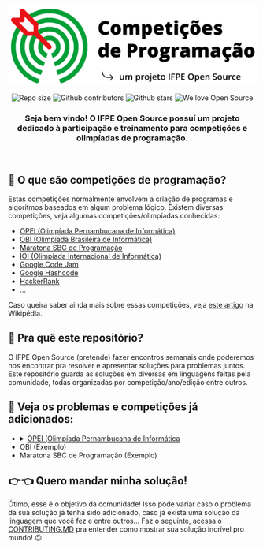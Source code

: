 <p align="center">
  <a href="https://ifos.vercel.app" target="_blank">
    <img alt="Competições de Programação" width="550px" src="docs/imagens/ifos/logo_competicoes_ifos.png"/> 
  </a>
</p>

<p align="center">
  <img alt="Repo size" src="https://img.shields.io/github/last-commit/ifpe-open-source/competicoes-de-programacao">
  <img alt="Github contributors" src="https://img.shields.io/github/contributors/ifpe-open-source/competicoes-de-programacao.svg">
  <img alt="Github stars" src="https://img.shields.io/github/stars/ifpe-open-source/competicoes-de-programacao.svg?style=social&label=Star&maxAge=2592000">
  <img alt="We love Open Source" src="https://badges.frapsoft.com/os/v1/open-source.svg?v=103">
</p>

<h3 align="center">Seja bem vindo! O IFPE Open Source possuí um projeto dedicado à participação e treinamento para competições e olimpíadas de programação.</h3>  

<br/>

## 🤷‍ O que são competições de programação?
Estas competições normalmente envolvem a criação de programas e algoritmos baseados em algum problema lógico. Existem diversas competições, veja algumas competições/olimpíadas conhecidas:
- [OPEI (Olimpíada Pernambucana de Informática)](https://opei.cin.ufpe.br)
- [OBI (Olimpíada Brasileira de Informática)](https://olimpiada.ic.unicamp.br/)
- [Maratona SBC de Programação](http://maratona.sbc.org.br/index.html)
- [IOI (Olimpíada Internacional de Informática)](https://ioinformatics.org)
- [Google Code Jam](https://codingcompetitions.withgoogle.com/codejam/)
- [Google Hashcode](https://hashcode.withgoogle.com/)
- [HackerRank](https://www.hackerrank.com/)
- ...

Caso queira saber ainda mais sobre essas competições, veja [este artigo](https://en.wikipedia.org/wiki/Competitive_programming) na Wikipédia.

## 🎯 Pra quê este repositório?
O IFPE Open Source (pretende) fazer encontros semanais onde poderemos nos encontrar pra resolver e apresentar soluções para problemas juntos. Este repositório guarda as soluções em diversas em linguagens feitas pela comunidade, todas organizadas por competição/ano/edição entre outros.

## 📖 Veja os problemas e competições já adicionados:
<ul>
<li>
<details>
<summary><a href="/opei">OPEI (Olimpíada Pernambucana de Informática</a></summary>
<ul>
  <li>
    <details>
      <summary><a href="/opei/2019">2019</a></summary>
      <ul>
        <li><a href="/opei/2019/cifra-de-cesar">Cifra de Cesar</a></li>
        <li><a href="/opei/2019/colheita-de-milho">Colheita de Milho</a></li>
        <li><a href="/opei/2019/hotel-maluco">Hotel Maluco</a></li>
        <li><a href="/opei/2019/mesa-pra-quantos">Mesa pra quantos?</a></li>
        <li><a href="/opei/2019/paciente-zero">Paciente Zero</a></li>
        <li><a href="/opei/2019/tudo-palindromo">Tudo é palíndromo</a></li>
        <li><a href="/opei/2019/usuarios-unicos">Usuários Únicos</li>
        <li><a href="/opei/2019/validacao-de-cartao">Validação de Cartão</a></li>
      </ul>
    </details>
  </li>

  <li>
    <details>
      <summary><a href="/opei/2019">2020</a></summary>
      <p>Gabarito e problemas a serem liberados pela organização</p>
    </details>
  </li>
</ul>
</details>

</li>
<li>
  OBI (Exemplo)
</li>

<li>
  Maratona SBC de Programação (Exemplo)
</li>
</ul>


## 👉👈 Quero mandar minha solução!
Ótimo, esse é o objetivo da comunidade! Isso pode variar caso o problema da sua solução já tenha sido adicionado, caso já exista uma solução da linguagem que você fez e entre outros... Faz o seguinte, acessa o [CONTRIBUTING.MD](/CONTRIBUTING.md) pra entender como mostrar sua solução incrível pro mundo! 😉